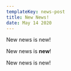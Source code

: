 ```yaml
---
templateKey: news-post
title: New News!
date: May 14 2020
---
```

New news is new!

New news is **new**!

New news is new!